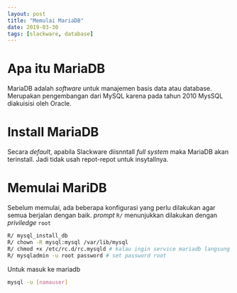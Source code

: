 ```yaml
---
layout: post
title: "Memulai MariaDB"
date: 2019-03-30
tags: [slackware, database]
---
```

# Apa itu MariaDB

MariaDB adalah _software_ untuk manajemen basis data atau database. Merupakan pengembangan dari MySQL karena pada tahun 2010 MysSQL diakuisisi oleh Oracle.

# Install MariaDB

Secara _default_, apabila Slackware diisnntall _full system_ maka MariaDB akan terinstall. Jadi tidak usah repot-repot untuk insytallnya.

# Memulai MariDB

Sebelum memulai, ada beberapa konfigurasi yang perlu dilakukan agar semua berjalan dengan baik. _prompt_ <code>R/</code> menunjukkan dilakukan dengan _priviledge_ <code>root</code>

```bash
R/ mysql_install_db
R/ chown -R mysql:mysql /var/lib/mysql
R/ chmod +x /etc/rc.d/rc.mysqld # kalau ingin service mariadb langsung saat booting
R/ mysqladmin -u root password # set password root
```

Untuk masuk ke mariadb

```bash
mysql -u [namauser]
```
